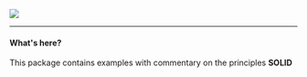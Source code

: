 
![](http://i12.pixs.ru/storage/4/3/5/SOLIDB1001_5461581_24802435.jpg)

----------
#### <i class="icon-folder-open"></i> What's here?

This package contains examples with commentary on the principles **SOLID**
